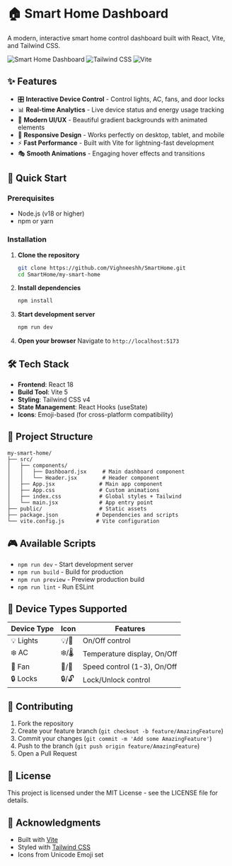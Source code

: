 # 🏠 Smart Home Dashboard

A modern, interactive smart home control dashboard built with React, Vite, and Tailwind CSS.

![Smart Home Dashboard](https://img.shields.io/badge/React-18.x-blue)
![Tailwind CSS](https://img.shields.io/badge/Tailwind-4.x-cyan)
![Vite](https://img.shields.io/badge/Vite-5.x-purple)

## ✨ Features

- 🎛️ **Interactive Device Control** - Control lights, AC, fans, and door locks
- 📊 **Real-time Analytics** - Live device status and energy usage tracking
- 🎨 **Modern UI/UX** - Beautiful gradient backgrounds with animated elements
- 📱 **Responsive Design** - Works perfectly on desktop, tablet, and mobile
- ⚡ **Fast Performance** - Built with Vite for lightning-fast development
- 🎭 **Smooth Animations** - Engaging hover effects and transitions

## 🚀 Quick Start

### Prerequisites
- Node.js (v18 or higher)
- npm or yarn

### Installation

1. **Clone the repository**
   ```bash
   git clone https://github.com/Vighneeshh/SmartHome.git
   cd SmartHome/my-smart-home
   ```

2. **Install dependencies**
   ```bash
   npm install
   ```

3. **Start development server**
   ```bash
   npm run dev
   ```

4. **Open your browser**
   Navigate to `http://localhost:5173`

## 🛠️ Tech Stack

- **Frontend**: React 18
- **Build Tool**: Vite 5
- **Styling**: Tailwind CSS v4
- **State Management**: React Hooks (useState)
- **Icons**: Emoji-based (for cross-platform compatibility)

## 📁 Project Structure

```
my-smart-home/
├── src/
│   ├── components/
│   │   ├── Dashboard.jsx     # Main dashboard component
│   │   └── Header.jsx        # Header component
│   ├── App.jsx              # Main app component
│   ├── App.css              # Custom animations
│   ├── index.css            # Global styles + Tailwind
│   └── main.jsx             # App entry point
├── public/                  # Static assets
├── package.json            # Dependencies and scripts
└── vite.config.js          # Vite configuration
```

## 🎮 Available Scripts

- `npm run dev` - Start development server
- `npm run build` - Build for production
- `npm run preview` - Preview production build
- `npm run lint` - Run ESLint

## 🎨 Device Types Supported

| Device Type | Icon | Features |
|------------|------|----------|
| 💡 Lights | 💡/🔅 | On/Off control |
| ❄️ AC | ❄️/🌡️ | Temperature display, On/Off |
| 💨 Fan | 💨/🔄 | Speed control (1-3), On/Off |
| 🔒 Locks | 🔒/🔓 | Lock/Unlock control |

## 🤝 Contributing

1. Fork the repository
2. Create your feature branch (`git checkout -b feature/AmazingFeature`)
3. Commit your changes (`git commit -m 'Add some AmazingFeature'`)
4. Push to the branch (`git push origin feature/AmazingFeature`)
5. Open a Pull Request

## 📄 License

This project is licensed under the MIT License - see the LICENSE file for details.

## 🙏 Acknowledgments

- Built with [Vite](https://vitejs.dev/)
- Styled with [Tailwind CSS](https://tailwindcss.com/)
- Icons from Unicode Emoji set
